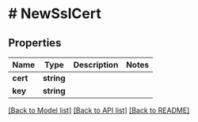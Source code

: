 # # NewSslCert

## Properties

Name | Type | Description | Notes
------------ | ------------- | ------------- | -------------
**cert** | **string** |  |
**key** | **string** |  |

[[Back to Model list]](../../README.md#models) [[Back to API list]](../../README.md#endpoints) [[Back to README]](../../README.md)
